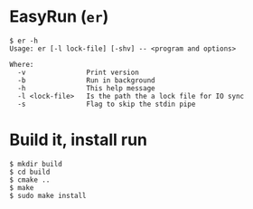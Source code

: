 # EasyRun (`er`)


    $ er -h
    Usage: er [-l lock-file] [-shv] -- <program and options>

    Where:
      -v               Print version
      -b               Run in background
      -h               This help message
      -l <lock-file>   Is the path the a lock file for IO sync
      -s               Flag to skip the stdin pipe



# Build it, install run

    $ mkdir build
    $ cd build
    $ cmake ..
    $ make
    $ sudo make install


